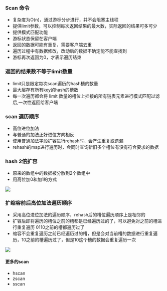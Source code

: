 ### Scan 命令
- 复杂度为O(n)，通过游标分步进行，并不会阻塞主线程
- 提供limit参数，可以控制每次返回结果的最大数，实际返回的结果可多可少
- 提供模式匹配功能
- 游标状态保留在客户端
- 返回的数据可能有重复，需要客户端去重
- 遍历过程中有数据修改，改动后的数据不确定能不能查找到
- 游标再次返回为0，才表示遍历结束

### 返回的结果数不等于limit数量
- limit只是限定每次scan遍历的hash槽的数量
- 最大层存有所有key的hash的槽数
- 每一次遍历都会将 limit 数量的槽位上挂接的所有链表元素进行模式匹配过滤后,一次性返回给客户端

### scan 遍历顺序
- 高位进位加法
- 与普通的加法正好进位方向相反
- 使用普通加法字段扩容进行rehash时，会产生重复或遗漏
- rehash的map进行遍历时，会同时查询新旧多个槽位有没有符合要求的数据

### hash 2倍扩容
- 原来的数组中的数据被分散到2个数组中
- 用高位加0和加1的方式

![](/images/redis/rehash.png)

### 扩缩容前后高位加法遍历顺序
- 采用高位进位加法的遍历顺序，rehash后的槽位遍历顺序上是相邻的
- 扩容后即将遍历的槽位之前的槽都是已经遍历过的了，可以避免对之前的槽进行重复遍历 0110之前的槽都遍历过了
- 缩容不会重复遍历之前已经遍历过的槽，但是会对当前槽的数据进行重复遍历，10之前的槽遍历过了，但是10这个槽的数据会重复遍历一次

![](/images/redis/scan.png)

#### 更多的scan
- hscan
- zscan
- sscan
